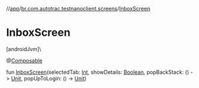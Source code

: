 //[app](../../index.md)/[br.com.autotrac.testnanoclient.screens](index.md)/[InboxScreen](-inbox-screen.md)

# InboxScreen

[androidJvm]\

@[Composable](https://developer.android.com/reference/kotlin/androidx/compose/runtime/Composable.html)

fun [InboxScreen](-inbox-screen.md)(selectedTab: [Int](https://kotlinlang.org/api/latest/jvm/stdlib/kotlin/-int/index.html), showDetails: [Boolean](https://kotlinlang.org/api/latest/jvm/stdlib/kotlin/-boolean/index.html), popBackStack: () -&gt; [Unit](https://kotlinlang.org/api/latest/jvm/stdlib/kotlin/-unit/index.html), popUpToLogin: () -&gt; [Unit](https://kotlinlang.org/api/latest/jvm/stdlib/kotlin/-unit/index.html))
